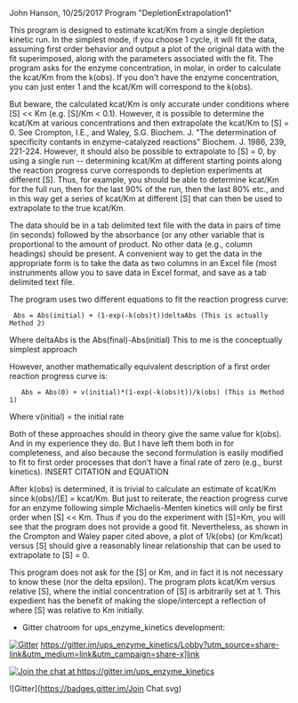  John Hanson, 10/25/2017
Program "DepletionExtrapolation1"

This program is designed to estimate kcat/Km from a single depletion kinetic run.
In the simplest mode, if you choose 1 cycle, it will fit the data, assuming 
first order behavior and output a plot of the original data with the fit
superimposed, along with the parameters associated with the fit. The program
asks for the enzyme concentration, in molar, in order to calculate the kcat/Km
from the k(obs). If you don't have the enzyme concentration, you can just enter
1 and the kcat/Km will correspond to the k(obs).

But beware, the calculated kcat/Km is only accurate under conditions 
where [S] << Km (e.g. [S]/Km < 0.1). However, it is possible to determine the 
kcat/Km at various concentrations and then extrapolate the kcat/Km to [S] = 0.
See Crompton, I.E., and Waley, S.G. Biochem. J. "The determination of 
specificity contants in enzyme-catalyzed reactions" Biochem. J. 1986, 239,
221-224. However, it should also be possible to extrapolate to [S] = 0, by
using a single run -- determining kcat/Km at different starting points along
the reaction progress curve corresponds to depletion experiments at different [S].
Thus, for example, you should be able to determine kcat/Km for the full run,
then for the last 90% of the run, then the last 80% etc., and in this way
get a series of kcat/Km at different [S] that can then be used to extrapolate 
to the true kcat/Km.

The data should be in a tab delimited text file with the data in pairs of time 
(in seconds) followed by the absorbance (or any other variable that is proportional
to the amount of product. No other data (e.g., column headings) should be 
present. A convenient way to get the data in the appropriate form is to take
the data as two columns in an Excel file (most instrunments allow you to save
data in Excel format, and save as a tab delimited text file.

The program uses two different equations to fit the reaction progress curve:

     Abs = Abs(initial) + (1-exp(-k(obs)t))deltaAbs (This is actually Method 2)

Where deltaAbs is the Abs(final)-Abs(initial)
This to me is the conceptually simplest approach

However, another mathematically equivalent description of a first order reaction
progress curve is:

       Abs = Abs(0) + v(initial)*(1-exp(-k(obs)t))/k(obs) (This is Method 1)

 Where v(initial) = the initial rate

Both of these approaches should in theory give the same value for k(obs). And
in my experience they do. But I have left them both in for completeness, and
also because the second formulation is easily modified to fit to first order
processes that don't have a final rate of zero (e.g., burst kinetics).
INSERT CITATION and EQUATION

After k(obs) is determined, it is trivial to calculate an estimate of 
kcat/Km since k(obs)/[E] = kcat/Km. But just to reiterate, the reaction 
progress curve for an enzyme following simple Michaelis-Menten kinetics will
only be first order when [S] << Km. Thus if you do the experiment with [S]=Km,
you will see that the program does not provide a good fit. Nevertheless, as 
shown in the Crompton and Waley paper cited above, a plot of 1/k(obs) (or Km/kcat) 
versus [S] should give a reasonably linear relationship that can be used to 
extrapolate to [S] = 0.

This program does not ask for the [S] or Km, and in fact it is not necessary to
know these (nor the delta epsilon). The program plots kcat/Km versus relative [S], 
where the initial concentration of [S] is arbitrarily set at 1.
This expedient has the benefit of making the slope/intercept a reflection
of where [S] was relative to Km initially. 


* Gitter chatroom for ups_enzyme_kinetics development:

[![Gitter](https://badges.gitter.im/Join%20Chat.svg)](https://gitter.im/ups_enzyme_kinetics?utm_source=badge&utm_medium=badge&utm_campaign=pr-badge)
https://gitter.im/ups_enzyme_kinetics/Lobby?utm_source=share-link&utm_medium=link&utm_campaign=share-x]link

[![Join the chat at https://gitter.im/ups_enzyme_kinetics
](https://badges.gitter.im/Join%20Chat.svg)](https://gitter.im/ups_enzyme_kinetics/?utm_source=badge&utm_medium=badge&utm_campaign=pr-badge&utm_content=badge)


![Gitter](https://badges.gitter.im/Join Chat.svg)
